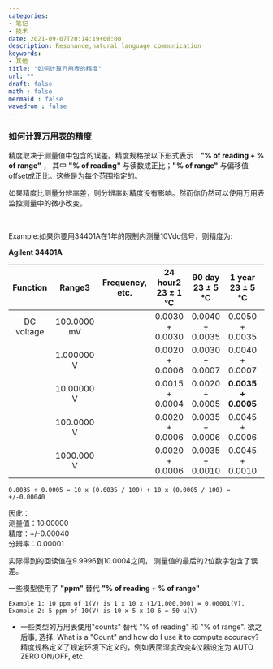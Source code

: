 ```yaml
---
categories:
- 笔记
- 技术
date: 2021-09-07T20:14:19+08:00
description: Resonance,natural language communication
keywords:
- 其他
title: "如何计算万用表的精度"
url: ""
draft: false
math : false
mermaid : false
wavedrom : false
---
```


### 如何计算万用表的精度

精度取决于测量值中包含的误差。精度规格按以下形式表示：**"% of reading + % of range"** ，
其中 **"% of reading"** 与读数成正比；**"% of range"** 与偏移值offset成正比。这些是为每个范围指定的。
</br>

如果精度比测量分辨率差，则分辨率对精度没有影响。然而你仍然可以使用万用表监控测量中的微小改变。

</br>

Example:如果你要用34401A在1年的限制内测量10Vdc信号，则精度为:

**Agilent 34401A**

|Function  |Range3     |Frequency, etc.|24 hour2</br>23 ± 1 °C  | 90 day</br> 23 ± 5 °C |1 year</br>23 ± 5 °C|Temperature coefficient|
|:-:       |:-:        |:-:            |:-:                     |:-:                    |:-:                 |:-:                    |
|DC voltage|100.0000 mV|               |0.0030 + 0.0030         | 0.0040 + 0.0035       |0.0050 + 0.0035     |0.0005 + 0.0005        |
|          |1.000000 V |               |0.0020 + 0.0006         | 0.0030 + 0.0007       |0.0040 + 0.0007     |0.0005 + 0.0001        |
|          |10.00000 V |               |0.0015 + 0.0004         | 0.0020 + 0.0005       |**0.0035 + 0.0005** |0.0005 + 0.0001        |
|          |100.0000 V |               |0.0020 + 0.0006         | 0.0035 + 0.0006       |0.0045 + 0.0006     |0.0005 + 0.0001        |
|          |1000.000 V |               |0.0020 + 0.0006         | 0.0035 + 0.0010       |0.0045 + 0.0010     |0.0005 + 0.0001        |



```
0.0035 + 0.0005 = 10 x (0.0035 / 100) + 10 x (0.0005 / 100) = +/-0.00040
```
因此：</br>
测量值：10.00000</br>
精度：+/-0.00040</br>
分辨率：0.00001</br>

实际得到的回读值在9.9996到10.0004之间，
测量值的最后的2位数字包含了误差。

一些模型使用了 **"ppm"** 替代 **"% of reading + % of range"**

```
Example 1: 10 ppm of 1(V) is 1 x 10 x (1/1,000,000) = 0.00001(V).
Example 2: 5 ppm of 10(V) is 10 x 5 x 10-6 = 50 u(V)
```

* 一些类型的万用表使用"counts" 替代 "% of reading" 和 "% of range". 欲之后事, 选择:
What is a "Count" and how do I use it to compute accuracy?
精度规格定义了规定环境下定义的，例如表面湿度改变&仪器设定为 AUTO ZERO ON/OFF, etc.
